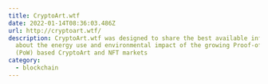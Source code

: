 ```yaml
---
title: CryptoArt.wtf
date: 2022-01-14T08:36:03.486Z
url: http://cryptoart.wtf/
description: CryptoArt.wtf was designed to share the best available information
  about the energy use and environmental impact of the growing Proof-of-Work
  (PoW) based CryptoArt and NFT markets
category:
  - blockchain
---
```

